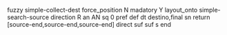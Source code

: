 fuzzy simple-collect-dest
   force_position N
   madatory Y
   layout_onto simple-search-source
   direction R
   an AN
   sq 0
   pref 
   def 
    dt destino,final
    sn 
    return [source-end,source-end,source-end]
    direct 
   suf 
   suf s
end
